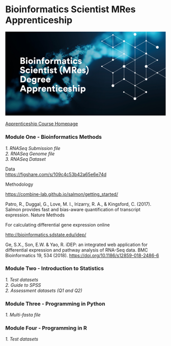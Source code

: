 # Bioinformatics Scientist MRes Apprenticeship

![](misc/Bioinformatics.jpg)

[Apprenticeship Course Homepage](https://www.nottingham.ac.uk/vet/study-with-us/degree-apprenticeships/level-7-bioinformatics-scientist-degree-apprenticeship.aspx)

### **Module One - Bioinformatics Methods**

*1. RNASeq Submission file*  
*2. RNASeq Genome file*  
*3. RNASeq Dataset*


Data  
https://figshare.com/s/109c4c53b42a65e6e74d  

Methodology  

https://combine-lab.github.io/salmon/getting_started/  

Patro, R., Duggal, G., Love, M. I., Irizarry, R. A., & Kingsford, C. (2017). Salmon provides fast and bias-aware quantification of transcript expression. Nature Methods

For calculating differential gene expression online

http://bioinformatics.sdstate.edu/idep/

Ge, S.X., Son, E.W. & Yao, R. iDEP: an integrated web application for differential expression and pathway analysis of RNA-Seq data. BMC Bioinformatics 19, 534 (2018). https://doi.org/10.1186/s12859-018-2486-6

### **Module Two - Introduction to Statistics**

*1. Test datasets*  
*2. Guide to SPSS*  
*2. Assessment datasets (Q1 and Q2)*  

### **Module Three - Programming in Python**

*1. Multi-fasta file*

### **Module Four - Programming in R**

*1. Test datasets*
